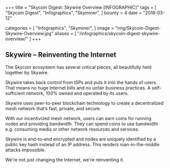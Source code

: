 +++
title = "Skycoin Digest: Skywire Overview [INFOGRAPHIC]"
tags = [
    "Skycoin Digest",
    "Infographics",
    "Skyminer",
]
bounty = 4
date = "2018-03-12"

categories = [
    "Infographics",
    "Skyminer",
]
image = "img/Skycoin-Digest-Skywire-Overview.jpg"
aliases = [
	"/infographics/skycoin-digest-skywire-overview/"
]
+++

## Skywire – Reinventing the Internet

The Skycoin ecosystem has several critical pieces, all beautifully held together by Skywire.

Skywire takes back control from ISPs and puts it into the hands of users. That means no huge Internet bills and no unfair business practices. A self-sufficient network, 100% owned and operated by its users.

Skywire uses peer-to-peer blockchain technology to create a decentralized mesh network that’s fast, private, and secure.

With our incentivized mesh network, users can earn coins for running nodes and providing bandwidth. They can spend coins to use bandwidth e.g. consuming media or other network resources and services.

Skywire is end-to-end encrypted and nodes are uniquely identified by a public key hash instead of an IP address. This renders man-in-the-middle attacks impossible.

We're not just changing the Internet, we're reinventing it.
